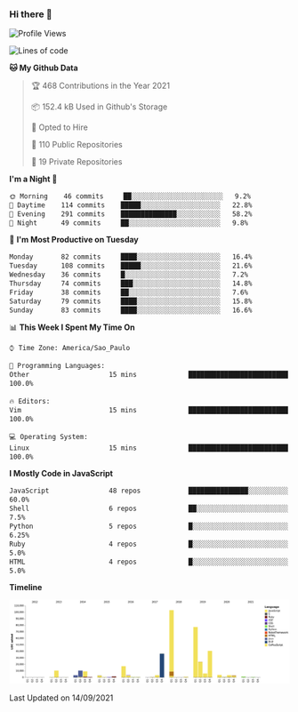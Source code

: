 ### Hi there 👋

<!--START_SECTION:waka-->
![Profile Views](http://img.shields.io/badge/Profile%20Views-0-blue)

![Lines of code](https://img.shields.io/badge/From%20Hello%20World%20I%27ve%20Written-365465%20lines%20of%20code-blue)

**🐱 My Github Data** 

> 🏆 468 Contributions in the Year 2021
 > 
> 📦 152.4 kB Used in Github's Storage 
 > 
> 💼 Opted to Hire
 > 
> 📜 110 Public Repositories 
 > 
> 🔑 19 Private Repositories  
 > 
**I'm a Night 🦉** 

```text
🌞 Morning    46 commits     ██░░░░░░░░░░░░░░░░░░░░░░░   9.2% 
🌆 Daytime    114 commits    █████░░░░░░░░░░░░░░░░░░░░   22.8% 
🌃 Evening    291 commits    ██████████████░░░░░░░░░░░   58.2% 
🌙 Night      49 commits     ██░░░░░░░░░░░░░░░░░░░░░░░   9.8%

```
📅 **I'm Most Productive on Tuesday** 

```text
Monday       82 commits     ████░░░░░░░░░░░░░░░░░░░░░   16.4% 
Tuesday      108 commits    █████░░░░░░░░░░░░░░░░░░░░   21.6% 
Wednesday    36 commits     █░░░░░░░░░░░░░░░░░░░░░░░░   7.2% 
Thursday     74 commits     ███░░░░░░░░░░░░░░░░░░░░░░   14.8% 
Friday       38 commits     ██░░░░░░░░░░░░░░░░░░░░░░░   7.6% 
Saturday     79 commits     ████░░░░░░░░░░░░░░░░░░░░░   15.8% 
Sunday       83 commits     ████░░░░░░░░░░░░░░░░░░░░░   16.6%

```


📊 **This Week I Spent My Time On** 

```text
⌚︎ Time Zone: America/Sao_Paulo

💬 Programming Languages: 
Other                    15 mins             █████████████████████████   100.0%

🔥 Editors: 
Vim                      15 mins             █████████████████████████   100.0%

💻 Operating System: 
Linux                    15 mins             █████████████████████████   100.0%

```

**I Mostly Code in JavaScript** 

```text
JavaScript               48 repos            ███████████████░░░░░░░░░░   60.0% 
Shell                    6 repos             ██░░░░░░░░░░░░░░░░░░░░░░░   7.5% 
Python                   5 repos             █░░░░░░░░░░░░░░░░░░░░░░░░   6.25% 
Ruby                     4 repos             █░░░░░░░░░░░░░░░░░░░░░░░░   5.0% 
HTML                     4 repos             █░░░░░░░░░░░░░░░░░░░░░░░░   5.0%

```


**Timeline**

![Chart not found](https://raw.githubusercontent.com/jampow/jampow/master/charts/bar_graph.png) 


 Last Updated on 14/09/2021
<!--END_SECTION:waka-->
